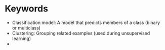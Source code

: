 # Keywords
- Classification model: A model that predicts members of a class (binary or multiclass)
- Clustering: Grouping related examples (used during unsupervised learning)
- 